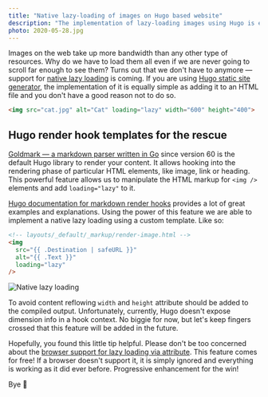 ```yaml
---
title: "Native lazy-loading of images on Hugo based website"
description: "The implementation of lazy-loading images using Hugo is equally simple as adding it to an HTML file and you don’t have a good reason not to do so. Let me explain."
photo: 2020-05-28.jpg
---
```


Images on the web take up more bandwidth than any other type of resources. Why do we have to load them all even if we are never going to scroll far enough to see them? Turns out that we don't have to anymore — support for [native lazy loading](https://html.spec.whatwg.org/multipage/urls-and-fetching.html#lazy-loading-attributes) is coming. If you are using [Hugo static site generator](https://gohugo.io/), the implementation of it is equally simple as adding it to an HTML file and you don't have a good reason not to do so.

```html
<img src="cat.jpg" alt="Cat" loading="lazy" width="600" height="400">
```

## Hugo render hook templates for the rescue

[Goldmark — a markdown parser written in Go](https://github.com/yuin/goldmark/) since version 60 is the default Hugo library to render your content. It allows hooking into the rendering phase of particular HTML elements, like image, link or heading. This powerful feature allows us to manipulate the HTML markup for `<img />` elements and add `loading="lazy"` to it.

[Hugo documentation for markdown render hooks](https://gohugo.io/getting-started/configuration-markup/#markdown-render-hooks) provides a lot of great examples and explanations. Using the power of this feature we are able to implement a native lazy loading using a custom template. Like so:

```html
<!-- layouts/_default/_markup/render-image.html -->
<img
  src="{{ .Destination | safeURL }}"
  alt="{{ .Text }}" 
  loading="lazy" 
/>
```

![Native lazy loading](/photos/2020-05-28-1.gif)

To avoid content reflowing `width` and `height` attribute should be added to the compiled output. Unfortunately, currently, Hugo doesn't expose dimension info in a hook context. No biggie for now, but let's keep fingers crossed that this feature will be added in the future.

Hopefully, you found this little tip helpful. Please don't be too concerned about the [browser support for lazy loading via attribute](https://caniuse.com/#feat=loading-lazy-attr). This feature comes for free! If a browser doesn't support it, it is simply ignored and everything is working as it did ever before. Progressive enhancement for the win!

Bye 👋
